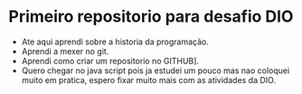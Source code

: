 # Primeiro repositorio para desafio DIO

 - Ate aqui aprendi sobre a historia da programação.
 - Aprendi a mexer no git.
 - Aprendi como criar um repositorio no GITHUB].
 - Quero chegar no java script pois ja estudei um pouco mas nao coloquei muito em pratica, espero fixar muito mais com as atividades da DIO.